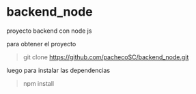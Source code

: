 # backend_node

proyecto backend con node js

para obtener el proyecto
> git clone https://github.com/pachecoSC/backend_node.git

luego para instalar las dependencias
> npm install

